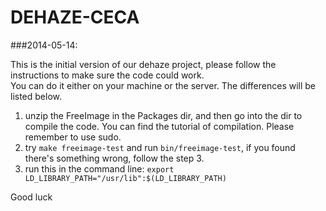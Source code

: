 DEHAZE-CECA
===========

###2014-05-14:

This is the initial version of our dehaze project, please follow the instructions to make sure the code could work.  
You can do it either on your machine or the server. The differences will be listed below.

1. unzip the FreeImage in the Packages dir, and then go into the dir to compile the code. You can find the tutorial of compilation. Please remember to use sudo.
2. try `make freeimage-test` and run `bin/freeimage-test`, if you found there's something wrong, follow the step 3.
3. run this in the command line: `export LD_LIBRARY_PATH="/usr/lib":$(LD_LIBRARY_PATH)`

Good luck
    

